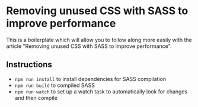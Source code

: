 # Removing unused CSS with SASS to improve performance
This is a boilerplate which will allow you to follow along more easily with the article "Removing unused CSS with SASS to improve performance".

## Instructions
- `npm run install` to install dependencies for SASS compilation
- `npm run build` to compiled SASS
- `npm run watch` to set up a watch task to automatically look for changes and then compile